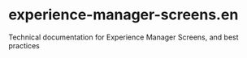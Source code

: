 # experience-manager-screens.en
Technical documentation for Experience Manager Screens, and best practices
